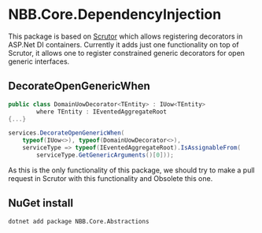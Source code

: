 # NBB.Core.DependencyInjection

This package is based on [Scrutor](https://www.nuget.org/packages/Scrutor/) which allows registering decorators in ASP.Net DI containers.
Currently it adds just one functionality on top of Scrutor, it allows one to register constrained generic decorators for open generic interfaces.

## DecorateOpenGenericWhen
```csharp
public class DomainUowDecorator<TEntity> : IUow<TEntity>
        where TEntity : IEventedAggregateRoot
{...}

services.DecorateOpenGenericWhen(
    typeof(IUow<>), typeof(DomainUowDecorator<>),
    serviceType => typeof(IEventedAggregateRoot).IsAssignableFrom(
        serviceType.GetGenericArguments()[0]));
```

As this is the only functionality of this package, we should try to make a pull request in Scrutor with this functionality and Obsolete this one.

## NuGet install
```
dotnet add package NBB.Core.Abstractions
```


